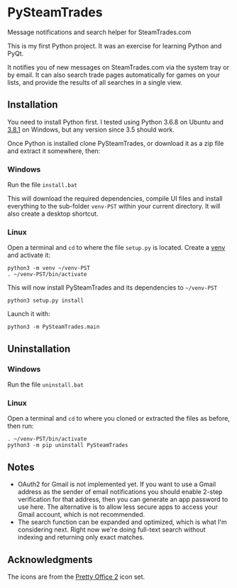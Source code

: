 # PySteamTrades
Message notifications and search helper for SteamTrades.com

This is my first Python project. It was an exercise for learning Python and PyQt.

It notifies you of new messages on SteamTrades.com via the system tray or by email. It can also search trade pages automatically for games on your lists, and provide the results of all searches in a single view.

## Installation
You need to install Python first. I tested using Python 3.6.8 on Ubuntu and [3.8.1](https://www.python.org/ftp/python/3.8.1/python-3.8.1-amd64.exe) on Windows, but any version since 3.5 should work.

Once Python is installed clone PySteamTrades, or download it as a zip file and extract it somewhere, then:

### Windows
Run the file `install.bat`

This will download the required dependencies, compile UI files and install everything to the sub-folder `venv-PST` within your current directory. It will also create a desktop shortcut.

### Linux
Open a terminal and `cd` to where the file `setup.py` is located. Create a [venv](https://docs.python.org/3/library/venv.html) and activate it:

```
python3 -m venv ~/venv-PST
. ~/venv-PST/bin/activate
```
This will now install PySteamTrades and its dependencies to `~/venv-PST`

```python3 setup.py install```

Launch it with:

```python3 -m PySteamTrades.main```

## Uninstallation

### Windows

Run the file `uninstall.bat`

### Linux
Open a terminal and `cd` to where you cloned or extracted the files as before, then run:

```
. ~/venv-PST/bin/activate
python3 -m pip uninstall PySteamTrades
```

## Notes
* OAuth2 for Gmail is not implemented yet. If you want to use a Gmail address as the sender of email notifications you should enable 2-step verification for that address, then you can generate an app password to use here. The alternative is to allow less secure apps to access your Gmail account, which is not recommended.
* The search function can be expanded and optimized, which is what I'm considering next. Right now we're doing full-text search without indexing and returning only exact matches.

## Acknowledgments
The icons are from the [Pretty Office 2](http://www.customicondesign.com/pretty-office-icon-part-2/) icon set.
